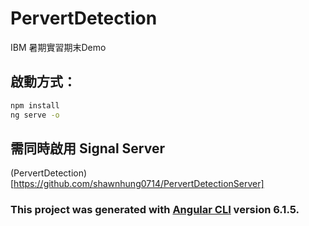 # PervertDetection

IBM 暑期實習期末Demo

## 啟動方式：

```bash
npm install
ng serve -o
```

## 需同時啟用 Signal Server
(PervertDetection)[https://github.com/shawnhung0714/PervertDetectionServer]

### This project was generated with [Angular CLI](https://github.com/angular/angular-cli) version 6.1.5.

